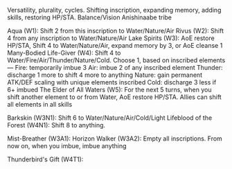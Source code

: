 Versatility, plurality, cycles. Shifting inscription, expanding memory, adding skills, restoring HP/STA.
Balance/Vision 
Anishinaabe tribe

Aqua (W1): Shift 2 from this inscription to Water/Nature/Air
Rivus (W2): Shift 4 from any inscription to Water/Nature/Air
Lake Spirits (W3): AoE restore HP/STA, Shift 4 to Water/Nature/Air, expand memory by 3, or AoE cleanse 1
Many-Bodied Life-Giver (W4): Shift 4 to Water/Fire/Air/Thunder/Nature/Cold. Choose 1, based on inscribed elements —
    Fire: temporarily imbue 3
    Air: imbue 2 of any inscribed element
    Thunder: discharge 1 more to shift 4 more to anything
    Nature: gain permanent ATK/DEF scaling with unique elements inscribed
    Cold: discharge 3 less if 6+ imbued
The Elder of All Waters (W5): For the next 5 turns, when you shift another element to or from Water, AoE restore HP/STA. Allies can shift all elements in all skills

Barkskin (W3N1): Shift 6 to Water/Nature/Air/Cold/Light
Lifeblood of the Forest (W4N1): Shift 8 to anything. 

Mist-Breather (W3A1):
Horizon Walker (W3A2): Empty all inscriptions. From now on, when you imbue, imbue anything


Thunderbird's Gift (W4T1):